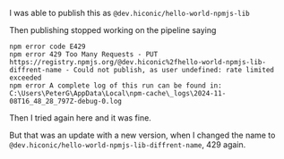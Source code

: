 I was able to publish this as `@dev.hiconic/hello-world-npmjs-lib`

Then publishing stopped working on the pipeline saying

```
npm error code E429
npm error 429 Too Many Requests - PUT https://registry.npmjs.org/@dev.hiconic%2fhello-world-npmjs-lib-diffrent-name - Could not publish, as user undefined: rate limited exceeded
npm error A complete log of this run can be found in: C:\Users\PeterG\AppData\Local\npm-cache\_logs\2024-11-08T16_48_28_797Z-debug-0.log
```

Then I tried again here and it was fine.

But that was an update with a new version, when I changed the name to `@dev.hiconic/hello-world-npmjs-lib-diffrent-name`, 429 again.